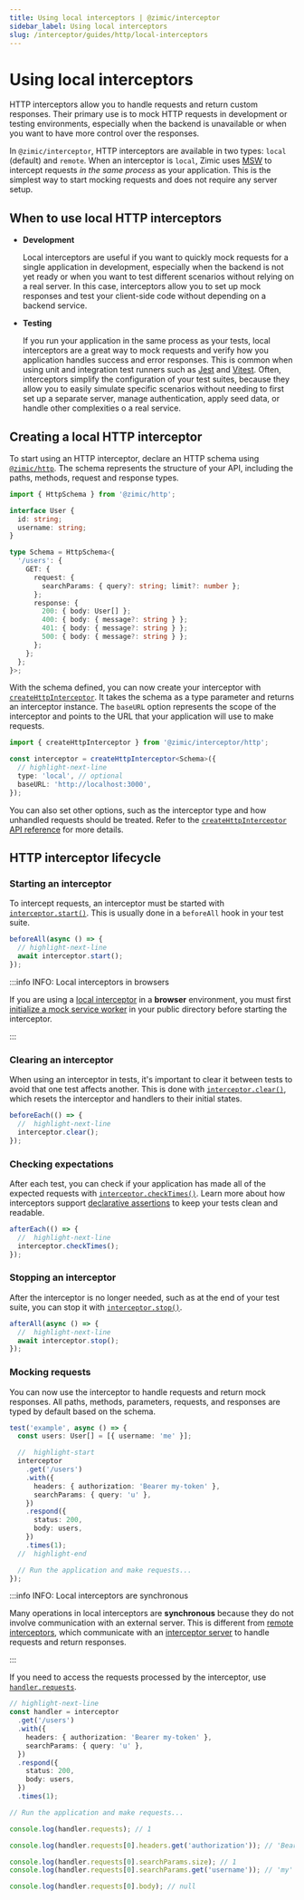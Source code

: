 ```yaml
---
title: Using local interceptors | @zimic/interceptor
sidebar_label: Using local interceptors
slug: /interceptor/guides/http/local-interceptors
---
```


# Using local interceptors

HTTP interceptors allow you to handle requests and return custom responses. Their primary use is to mock HTTP requests
in development or testing environments, especially when the backend is unavailable or when you want to have more control
over the responses.

In `@zimic/interceptor`, HTTP interceptors are available in two types: `local` (default) and `remote`. When an
interceptor is `local`, Zimic uses [MSW](https://github.com/mswjs/msw) to intercept requests _in the same process_ as
your application. This is the simplest way to start mocking requests and does not require any server setup.

## When to use local HTTP interceptors

- **Development**

  Local interceptors are useful if you want to quickly mock requests for a single application in development, especially
  when the backend is not yet ready or when you want to test different scenarios without relying on a real server. In
  this case, interceptors allow you to set up mock responses and test your client-side code without depending on a
  backend service.

- **Testing**

  If you run your application in the same process as your tests, local interceptors are a great way to mock requests and
  verify how you application handles success and error responses. This is common when using unit and integration test
  runners such as [Jest](https://jestjs.io) and [Vitest](https://vitest.dev). Often, interceptors simplify the
  configuration of your test suites, because they allow you to easily simulate specific scenarios without needing to
  first set up a separate server, manage authentication, apply seed data, or handle other complexities o a real service.

## Creating a local HTTP interceptor

To start using an HTTP interceptor, declare an HTTP schema using [`@zimic/http`](/docs/zimic-http/guides/1-schemas.md).
The schema represents the structure of your API, including the paths, methods, request and response types.

```ts title='schema.ts'
import { HttpSchema } from '@zimic/http';

interface User {
  id: string;
  username: string;
}

type Schema = HttpSchema<{
  '/users': {
    GET: {
      request: {
        searchParams: { query?: string; limit?: number };
      };
      response: {
        200: { body: User[] };
        400: { body: { message?: string } };
        401: { body: { message?: string } };
        500: { body: { message?: string } };
      };
    };
  };
}>;
```

With the schema defined, you can now create your interceptor with
[`createHttpInterceptor`](/docs/zimic-interceptor/api/1-create-http-interceptor.mdx). It takes the schema as a type
parameter and returns an interceptor instance. The `baseURL` option represents the scope of the interceptor and points
to the URL that your application will use to make requests.

```ts
import { createHttpInterceptor } from '@zimic/interceptor/http';

const interceptor = createHttpInterceptor<Schema>({
  // highlight-next-line
  type: 'local', // optional
  baseURL: 'http://localhost:3000',
});
```

You can also set other options, such as the interceptor type and how unhandled requests should be treated. Refer to the
[`createHttpInterceptor` API reference](/docs/zimic-interceptor/api/1-create-http-interceptor.mdx) for more details.

## HTTP interceptor lifecycle

### Starting an interceptor

To intercept requests, an interceptor must be started with
[`interceptor.start()`](/docs/zimic-interceptor/api/2-http-interceptor.mdx#interceptorstart). This is usually done in a
`beforeAll` hook in your test suite.

```ts
beforeAll(async () => {
  // highlight-next-line
  await interceptor.start();
});
```

:::info INFO: <span>Local interceptors in browsers</span>

If you are using a [local interceptor](/docs/zimic-interceptor/guides/http/1-local-http-interceptors.md) in a
**browser** environment, you must first
[initialize a mock service worker](/docs/zimic-interceptor/cli/2-browser.md#zimic-interceptor-browser-init) in your
public directory before starting the interceptor.

:::

### Clearing an interceptor

When using an interceptor in tests, it's important to clear it between tests to avoid that one test affects another.
This is done with [`interceptor.clear()`](/docs/zimic-interceptor/api/2-http-interceptor.mdx#interceptorclear), which
resets the interceptor and handlers to their initial states.

```ts
beforeEach(() => {
  //  highlight-next-line
  interceptor.clear();
});
```

### Checking expectations

After each test, you can check if your application has made all of the expected requests with
[`interceptor.checkTimes()`](/docs/zimic-interceptor/api/2-http-interceptor.mdx#interceptorchecktimes). Learn more about
how interceptors support [declarative assertions](/docs/zimic-interceptor/guides/http/7-declarative-assertions.mdx) to
keep your tests clean and readable.

```ts
afterEach(() => {
  //  highlight-next-line
  interceptor.checkTimes();
});
```

### Stopping an interceptor

After the interceptor is no longer needed, such as at the end of your test suite, you can stop it with
[`interceptor.stop()`](/docs/zimic-interceptor/api/2-http-interceptor.mdx#interceptorstop).

```ts
afterAll(async () => {
  //  highlight-next-line
  await interceptor.stop();
});
```

### Mocking requests

You can now use the interceptor to handle requests and return mock responses. All paths, methods, parameters, requests,
and responses are typed by default based on the schema.

```ts
test('example', async () => {
  const users: User[] = [{ username: 'me' }];

  //  highlight-start
  interceptor
    .get('/users')
    .with({
      headers: { authorization: 'Bearer my-token' },
      searchParams: { query: 'u' },
    })
    .respond({
      status: 200,
      body: users,
    })
    .times(1);
  //  highlight-end

  // Run the application and make requests...
});
```

:::info INFO: <span>Local interceptors are synchronous</span>

Many operations in local interceptors are **synchronous** because they do not involve communication with an external
server. This is different from [remote interceptors](/docs/zimic-interceptor/guides/http/2-remote-http-interceptors.md),
which communicate with an [interceptor server](/docs/zimic-interceptor/cli/1-server.md) to handle requests and return
responses.

:::

If you need to access the requests processed by the interceptor, use
[`handler.requests`](/docs/zimic-interceptor/api/3-http-request-handler.mdx#handlerrequests).

```ts
// highlight-next-line
const handler = interceptor
  .get('/users')
  .with({
    headers: { authorization: 'Bearer my-token' },
    searchParams: { query: 'u' },
  })
  .respond({
    status: 200,
    body: users,
  })
  .times(1);

// Run the application and make requests...

console.log(handler.requests); // 1

console.log(handler.requests[0].headers.get('authorization')); // 'Bearer my-token'

console.log(handler.requests[0].searchParams.size); // 1
console.log(handler.requests[0].searchParams.get('username')); // 'my'

console.log(handler.requests[0].body); // null
```
